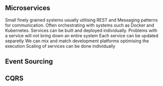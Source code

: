 
## Microservices
Small finely grained systems usually utilising REST and Messaging patterns for communication.
Often orchestrating with systems such as Docker and Kubernetes.
Services can be built and deployed individually.
Problems with a service will not bring down an entire system
Each service can be updated separetly
We can mix and match development platforms optimising the execution
Scaling of services can be done individually

## Event Sourcing

## CQRS
